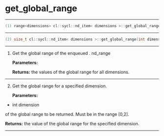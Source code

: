 # get_global_range

---

```cpp
(1) range<dimensions> cl::sycl::nd_item< dimensions >::get_global_range() const
```

---

```cpp
(2) size_t cl::sycl::nd_item< dimensions >::get_global_range(int dimension) const
```

---

1. Get the global range of the enqueued . nd_range

   **Parameters:**

   **Returns:** the values of the global range for all dimensions. 

---

2. Get the global range for a specified dimension. 

   **Parameters:**

  * int dimension

   of the global range to be returned. Must be in the range [0,2]. 

   **Returns:** the value of the global range for the specified dimension. 

---


